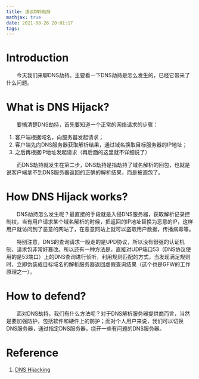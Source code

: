 ```yaml
---
title: 浅谈DNS劫持
mathjax: true
date: 2021-08-26 20:01:17
tags:
---
```


# Introduction

&emsp;&emsp;今天我们来聊DNS劫持。主要看一下DNS劫持是怎么发生的，已经它带来了什么问题。

<!-- more -->

# What is DNS Hijack?

&emsp;&emsp;要搞清楚DNS劫持，首先要知道一个正常的网络请求的步骤：

1. 客户端根据域名，向服务器发起请求；
2. 客户端先向DNS服务器获取解析结果，通过域名换取目标服务器的IP地址；
3. 之后再根据IP地址发起请求（再后面的这里就不详细说了）

&emsp;&emsp;而DNS劫持就发生在第二步，DNS劫持是指劫持了域名解析的回包，也就是说客户端拿不到DNS服务器返回的正确的解析结果，而是被调包了。

# How DNS Hijack works?

&emsp;&emsp;DNS劫持怎么发生呢？最直接的手段就是入侵DNS服务器，获取解析记录控制权，当有用户请求某个域名解析的时候，把返回的IP地址替换为恶意的IP，这样用户就访问到了恶意的网站了，在恶意网站上就可以盗取用户数据，传播病毒等。

&emsp;&emsp;特别注意，DNS的查询请求一般走的是UPD协议，所以没有很强的认证机制，请求包非常好篡改。所以还有一种方法是，直接对UDP端口53（DNS协议使用的是53端口）上的DNS查询进行侦听，利用规则匹配的方式，当发现满足规则时，立即伪装成目标域名的解析服务器返回虚假查询结果（这个也是GFW的工作原理之一）。

# How to defend?

&emsp;&emsp;面对DNS劫持，我们有什么方法呢？对于DNS解析服务器提供商而言，当然是要加强防护，包括软件和硬件上的防护；而对个人用户来说，我们可以切换DNS服务器，通过指定DNS服务器，绕开一些有问题的DNS服务器。

# Reference

1. [DNS Hijacking](https://www.imperva.com/learn/application-security/dns-hijacking-redirection/)